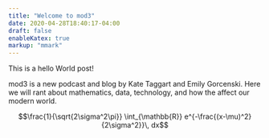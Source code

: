 ```yaml
---
title: "Welcome to mod3"
date: 2020-04-28T18:40:17-04:00
draft: false
enableKatex: true
markup: "mmark"
---
```


This is a hello World post!

mod3 is a new podcast and blog by Kate Taggart and Emily Gorcenski. Here we will rant about mathematics, data, technology, and how the affect our modern world.

$$\frac{1}{\sqrt{2\sigma^2\pi}} \int_{\mathbb{R}} e^{-\frac{(x-\mu)^2}{2\sigma^2}}\, dx$$